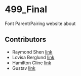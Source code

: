 # 499_Final
Font Parent/Pairing website about 

## Contributors

- Raymond Shen [link](https://github.com/Raymondshen/499_Final)
- Lovisa Berglund [link](https://github.com/lovisabe/499_Final)
- Hamilton Cline [link](https://github.com/bronkula/499_Final)
- Gustav [link](https://github.com/mannenpag/499_Final)

